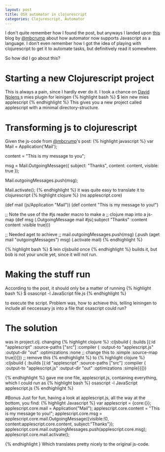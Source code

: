 ```yaml
---
layout: post
title: OSX automator in clojurescript
categories: Clojurescript, Automator
---
```

I don't quite remember how I found the post, but anyways I landed upon
[this](http://developer.telerik.com/featured/javascript-os-x-automation-example/)
blog by [@mbcrump](http://www.twitter.com/mbcrump) about how automator
now supports Javascript as a language. I don't even remember how I got
the idea of playing with clojurescript to get it to automate tasks,
but definitively read it somewhere.

So how did I go about this?

# Starting a new Clojurescript project
This is always a pain, since I hardly ever do it. I took a chance on
[David Nolens ](http://www.twitter.com/swanodette)s mies plugin for
leinigen
{% highlight bash %}
$ lein new mies applescript
{% endhighlight %}
This gives you a new project called applescript with a minimal
directory-structure.

# Transforming js to clojurescript
Given the js-code from [@mbcrump](http://www.twitter.com/mbcrump)'s
post:
{% highlight javascript %}
var Mail = Application('Mail');

content = "This is my message to you";

msg = Mail.OutgoingMessage({
    subject: "Thanks",
    content: content,
    visible: true
});

Mail.outgoingMessages.push(msg);

Mail.activate();
{% endhighlight %}
it was quite easy to translate it to clojurescript
{% highlight clojure %}
(ns applescript.core)

(def mail (js/Application "Mail"))
(def content "This is my message to you!")

;; Note the use of the #js reader macro to make a
;; clojure map into a js-map
(def msg (.OutgoingMessage mail #js{:subject "Thanks"
                                    :content content
                                    :visible true}))

;; Needed aget to achieve
;; mail.outgoingMessages.push(msg)
(.push (aget mail "outgoingMessages") msg)
(.activate mail)
{% endhighlight %}

{% highlight bash %}
$ lein cljsbuild once
{% endhighlight %}
builds it, but bob is not your uncle yet, since it will not run.

# Making the stuff run
According to the post, it should only be a matter of running
{% highlight bash %}
$ osascript -l JavaScript file.js
{% endhighlight %}

to execute the script. Problem was, how to achieve this, telling
leiningen to include all neccessary js into a file that osascript
could run?

# The solution
was in project.clj. changing
{% highlight clojure %}
  :cljsbuild {
    :builds [{:id "applescript"
              :source-paths ["src"]
              :compiler {
                :output-to "applescript.js"
                :output-dir "out"
                :optimizations :none ;; change this to :simple
                :source-map true}}]}) ;; remove this
{% endhighlight %}
to 
{% highlight clojure %}
  :cljsbuild {
    :builds [{:id "applescript"
              :source-paths ["src"]
              :compiler {
                :output-to "applescript.js"
                :output-dir "out"
                :optimizations :simple}}]})

{% endhighlight %}
gave me one file, applescript.js, containing everything, which I could run as
{% highlight bash %}
osascript -l JavaScript applescript.js
{% endhighlight %}

#Bonus
Just for fun, having a look at applescript.js, all the way at the
bottom, you find:
{% highlight Javascript %}
var applescript = {core:{}};
applescript.core.mail = Application("Mail");
applescript.core.content = "This is my message to you!";
applescript.core.msg = applescript.core.mail.OutgoingMessage({visible:!0, content:applescript.core.content, subject:"Thanks"});
applescript.core.mail.outgoingMessages.push(applescript.core.msg);
applescript.core.mail.activate();

{% endhighlight }
Which translates pretty nicely to the original js-code.




